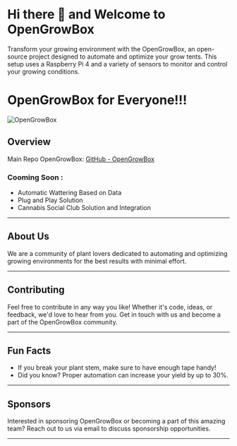# Hi there 👋 and Welcome to OpenGrowBox

Transform your growing environment with the OpenGrowBox, an open-source project designed to automate and optimize your grow tents. This setup uses a Raspberry Pi 4 and a variety of sensors to monitor and control your growing conditions.

# OpenGrowBox for Everyone!!!
![OpenGrowBox](https://github.com/OpenGrowBox/OpenGrowBox/assets/170749418/566cee62-e29a-4804-8368-2697865b830b)

## Overview
Main Repo OpenGrowBox: [GitHub - OpenGrowBox](https://github.com/OpenGrow-Box/OpenGrowBox)

### Cooming Soon : 
- Automatic Wattering Based on Data
- Plug and Play Solution
- Cannabis Social Club Solution and Integration



---

## About Us
We are a community of plant lovers dedicated to automating and optimizing growing environments for the best results with minimal effort.

---

## Contributing
Feel free to contribute in any way you like! Whether it's code, ideas, or feedback, we'd love to hear from you. Get in touch with us and become a part of the OpenGrowBox community.

---

## Fun Facts
- If you break your plant stem, make sure to have enough tape handy!
- Did you know? Proper automation can increase your yield by up to 30%.

---

## Sponsors
Interested in sponsoring OpenGrowBox or becoming a part of this amazing team? Reach out to us via email to discuss sponsorship opportunities.

---

<!--

🙋‍♀️ A short introduction - what is your organization all about?
🌈 Contribution guidelines - how can the community get involved?
👩‍💻 Useful resources - where can the community find your docs? Is there anything else the community should know?
🍿 Fun facts - what does your team eat for breakfast?
🧙 Remember, you can do mighty things with the power of [Markdown](https://docs.github.com/github/writing-on-github/getting-started-with-writing-and-formatting-on-github/basic-writing-and-formatting-syntax)
-->

